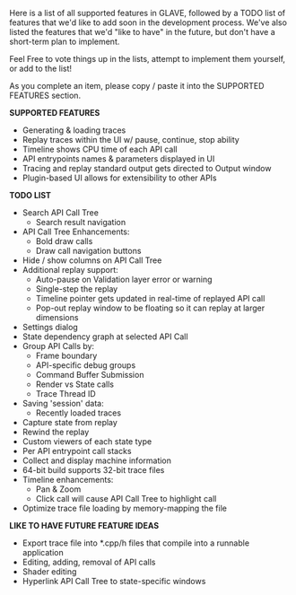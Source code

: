 Here is a list of all supported features in GLAVE, followed by a TODO list of features that we'd like to add soon in the development process. We've also listed the features that we'd "like to have" in the future, but don't have a short-term plan to implement. 

Feel Free to vote things up in the lists, attempt to implement them yourself, or add to the list!

As you complete an item, please copy / paste it into the SUPPORTED FEATURES section.

**SUPPORTED FEATURES**
* Generating & loading traces
* Replay traces within the UI w/ pause, continue, stop ability
* Timeline shows CPU time of each API call
* API entrypoints names & parameters displayed in UI
* Tracing and replay standard output gets directed to Output window
* Plugin-based UI allows for extensibility to other APIs

**TODO LIST**
* Search API Call Tree
  * Search result navigation
* API Call Tree Enhancements:
  * Bold draw calls
  * Draw call navigation buttons
* Hide / show columns on API Call Tree
* Additional replay support:
  * Auto-pause on Validation layer error or warning
  * Single-step the replay
  * Timeline pointer gets updated in real-time of replayed API call
  * Pop-out replay window to be floating so it can replay at larger dimensions
* Settings dialog
* State dependency graph at selected API Call
* Group API Calls by:
  * Frame boundary
  * API-specific debug groups
  * Command Buffer Submission
  * Render vs State calls
  * Trace Thread ID
* Saving 'session' data:
  * Recently loaded traces
* Capture state from replay
* Rewind the replay
* Custom viewers of each state type
* Per API entrypoint call stacks
* Collect and display machine information
* 64-bit build supports 32-bit trace files
* Timeline enhancements:
  * Pan & Zoom
  * Click call will cause API Call Tree to highlight call
* Optimize trace file loading by memory-mapping the file

**LIKE TO HAVE FUTURE FEATURE IDEAS**
* Export trace file into *.cpp/h files that compile into a runnable application
* Editing, adding, removal of API calls
* Shader editing
* Hyperlink API Call Tree to state-specific windows
